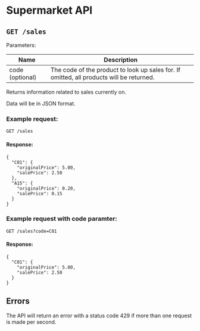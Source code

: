 # Supermarket API

## `GET /sales`

Parameters:

| Name            | Description                                                                              |
|-----------------|------------------------------------------------------------------------------------------|
| code (optional) | The code of the product to look up sales for. If omitted, all products will be returned. |

Returns information related to sales currently on.

Data will be in JSON format.

### Example request:

`GET /sales`

#### Response:

```
{
  "C01": {
    "originalPrice": 5.00,
    "salePrice": 2.50
  },
  "A15": {
    "originalPrice": 0.20,
    "salePrice": 0.15
  }
}
```

### Example request with code paramter:

`GET /sales?code=C01`

#### Response:

```
{
  "C01": {
    "originalPrice": 5.00,
    "salePrice": 2.50
  }
}
```

## Errors

The API will return an error with a status code 429 if more than one request is made per second.
